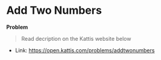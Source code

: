 # Add Two Numbers

**Problem**
>Read decription on the Kattis website below

- Link: https://open.kattis.com/problems/addtwonumbers